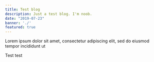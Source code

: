 ```yaml
---
title: Test blog
description: Just a test blog. I'm noob.
date: "2019-07-23"
banner: './'
featured: true
---
```


Lorem ipsum dolor sit amet, consectetur adipiscing elit, sed do eiusmod tempor incididunt ut

Test test
